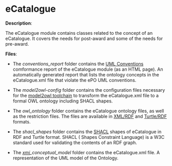# eCatalogue

**Description**:

The eCatalogue module contains classes related to the concept of an eCatalogue.
It covers the needs for post-award and some of the needs for pre-award.

**Files**:
- The *conventions_report* folder contains the [UML Conventions](https://meaningfy-ws.github.io/model2owl-docs/public-review/uml/conceptual-model-conventions.html) comformance report of the eCatalogue module (as an HTML page). An automatically generated report that lists the ontology concepts in the eCatalogue.xml file that violate the ePO UML conventions.


- The *model2owl-config* folder contains the configuration files necessary for the [model2owl toolchain](https://github.com/OP-TED/model2owl) to transform the eCatalogue.xml file to a formal OWL ontology including SHACL shapes.


- The *owl_ontology* folder contains the eCatalogue ontology files, as well as the restriction files. The files are available in [XML/RDF](https://www.w3.org/RDF/) and [Turtle/RDF](https://www.w3.org/TR/turtle/) formats. 


- The *shacl_shapes* folder contains the [SHACL](https://www.w3.org/TR/shacl/) shapes of eCatalogue in RDF and Turtle format. SHACL ( Shapes Constraint Language) is a W3C standard used for validating the contents of an RDF graph. 


- The *[xmi](https://www.omg.org/spec/XMI/)_conceptual_model* folder contains the eCatalogue.xml file. A representation of the UML model of the Ontology.






